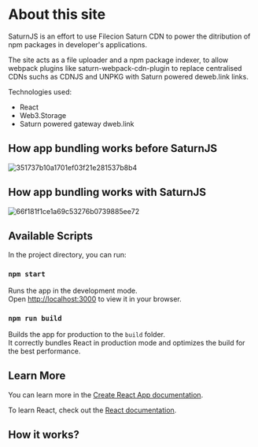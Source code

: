 # About this site

SaturnJS is an effort to use Filecion Saturn CDN to power the ditribution of npm packages in developer's applications. 

The site acts as a file uploader and a npm package indexer, to allow webpack plugins like saturn-webpack-cdn-plugin to replace centralised CDNs suchs as CDNJS and UNPKG with Saturn powered deweb.link links.

Technologies used: 
* React
* Web3.Storage
* Saturn powered gateway dweb.link

## How app bundling works before SaturnJS
![351737b10a1701ef03f21e281537b8b4](https://github.com/SaturnJS-Project/saturnjs-site/assets/54736083/a85f10b7-891d-4f4f-ae63-b26b7c2f8c8d)


## How app bundling works with SaturnJS

![66f181f1ce1a69c53276b0739885ee72](https://github.com/SaturnJS-Project/saturnjs-site/assets/54736083/9461f0ff-d583-4d27-a13f-34087415d142)

## Available Scripts

In the project directory, you can run:

### `npm start`

Runs the app in the development mode.\
Open [http://localhost:3000](http://localhost:3000) to view it in your browser.

### `npm run build`

Builds the app for production to the `build` folder.\
It correctly bundles React in production mode and optimizes the build for the best performance.


## Learn More

You can learn more in the [Create React App documentation](https://facebook.github.io/create-react-app/docs/getting-started).

To learn React, check out the [React documentation](https://reactjs.org/).

## How it works? 